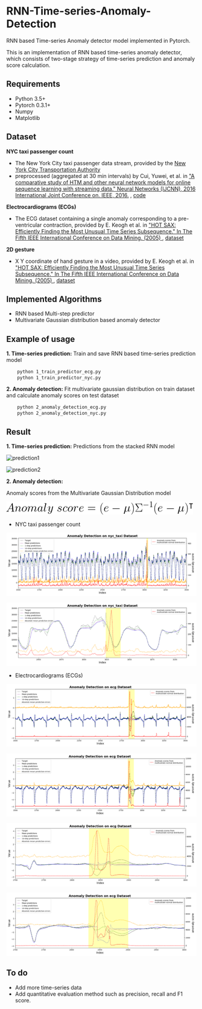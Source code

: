 # RNN-Time-series-Anomaly-Detection
RNN based Time-series Anomaly detector model implemented in Pytorch.

This is an implementation of RNN based time-series anomaly detector, which consists of two-stage strategy of time-series prediction and anomaly score calculation.


## Requirements
* Python 3.5+
* Pytorch 0.3.1+
* Numpy
* Matplotlib

## Dataset
__NYC taxi passenger count__
 * The New York City taxi passenger data stream, provided by the [New
York City Transportation Authority](http://www.nyc.gov/html/tlc/html/about/trip_record_data.shtml )
 * preprocessed (aggregated at 30 min intervals) by Cui, Yuwei, et al. in ["A comparative study of HTM and other neural network models for online sequence learning with streaming data." Neural Networks (IJCNN), 2016 International Joint Conference on. IEEE, 2016.](http://ieeexplore.ieee.org/abstract/document/7727380/)
  , [code](https://github.com/numenta/htmresearch/tree/master/projects/sequence_prediction)

__Electrocardiograms (ECGs)__
 * The ECG dataset containing a single anomaly corresponding to a pre-ventricular contraction, provided by E. Keogh et al. in
["HOT SAX: Efficiently Finding the Most Unusual Time Series Subsequence." In The Fifth IEEE International Conference on Data Mining. (2005)
](http://ieeexplore.ieee.org/abstract/document/1565683/)
  , [dataset](http://www.cs.ucr.edu/~eamonn/discords/)

__2D gesture__
 * X Y coordinate of hand gesture in a video, provided by E. Keogh et al. in
["HOT SAX: Efficiently Finding the Most Unusual Time Series Subsequence." In The Fifth IEEE International Conference on Data Mining. (2005)
](http://ieeexplore.ieee.org/abstract/document/1565683/)
  , [dataset](http://www.cs.ucr.edu/~eamonn/discords/)

## Implemented Algorithms
* RNN based Multi-step predictor
* Multivariate Gaussian distribution based anomaly detector

## Example of usage
__1. Time-series prediction:__
Train and save RNN based time-series prediction model
```
    python 1_train_predictor_ecg.py
    python 1_train_predictor_nyc.py
```
__2. Anomaly detection:__
Fit multivariate gaussian distribution on train dataset and
calculate anomaly scores on test dataset
```
    python 2_anomaly_detection_ecg.py
    python 2_anomaly_detection_nyc.py
```
## Result
__1. Time-series prediction:__
Predictions from the stacked RNN model

![prediction1](./fig/prediction_nyc_taxi.gif)


![prediction2](./fig/prediction_ecg.gif)

__2. Anomaly detection:__

Anomaly scores from the Multivariate Gaussian Distribution model

![equation1](./fig/equation1.gif)

* NYC taxi passenger count

![scores1](./fig/scores_nyc_taxi.png)

![scores2](./fig/scores_nyc_taxi_magnified.png)

* Electrocardiograms (ECGs)

![scores3](./fig/scores_ecg1.png)

![scores4](./fig/scores_ecg2.png)

![scores5](./fig/scores_ecg1_magnified.png)

![scores6](./fig/scores_ecg2_magnified.png)


## To do
* Add more time-series data
* Add quantitative evaluation method such as precision, recall and F1 score.



